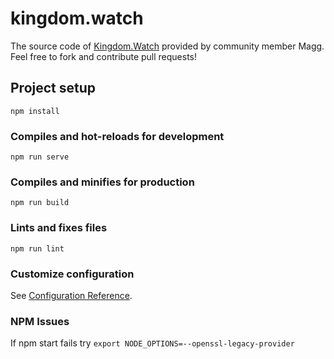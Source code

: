 # kingdom.watch

The source code of [Kingdom.Watch](https://kingdom.watch/) provided by community member Magg. Feel free to fork and contribute pull requests!

## Project setup
```
npm install
```

### Compiles and hot-reloads for development
```
npm run serve
```

### Compiles and minifies for production
```
npm run build
```

### Lints and fixes files
```
npm run lint
```

### Customize configuration
See [Configuration Reference](https://cli.vuejs.org/config/).

### NPM Issues
If npm start fails try `export NODE_OPTIONS=--openssl-legacy-provider`